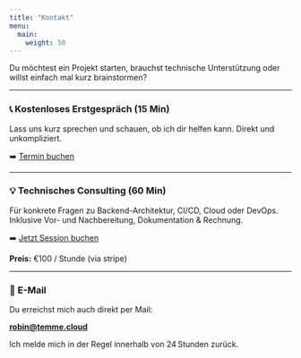 ```yaml
---
title: "Kontakt"
menu:
  main:
    weight: 50
---
```


Du möchtest ein Projekt starten, brauchst technische Unterstützung oder willst einfach mal kurz brainstormen?

---

### 📞 Kostenloses Erstgespräch (15 Min)
Lass uns kurz sprechen und schauen, ob ich dir helfen kann. Direkt und unkompliziert.

➡️ [Termin buchen](https://cal.com/robintemme/15min)

---

### 💡 Technisches Consulting (60 Min)
Für konkrete Fragen zu Backend-Architektur, CI/CD, Cloud oder DevOps.
Inklusive Vor- und Nachbereitung, Dokumentation & Rechnung.

➡️ [Jetzt Session buchen](https://cal.com/robintemme/tech-consulting)

**Preis:** €100 / Stunde (via stripe)

---

### 📧 E-Mail
Du erreichst mich auch direkt per Mail:

**robin@temme.cloud**

Ich melde mich in der Regel innerhalb von 24 Stunden zurück.
